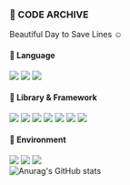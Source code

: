 ### :mag_right: CODE ARCHIVE 

Beautiful Day to Save Lines :relaxed:
#### :feet: Language 
<img src="https://img.shields.io/badge/JavaScript-F7DF1E?style=flat-square&logo=javascript&logoColor=black"/> <img src="https://img.shields.io/badge/Python-3776AB?style=flat-square&logo=python&logoColor=white"/> <img src="https://img.shields.io/badge/Java-f89820?style=flat-square&logo=java&logoColor=white"/> 
#### :feet: Library & Framework
<img src="https://img.shields.io/badge/React-61DAFB?style=flat-square&logo=React&logoColor=black"/> <img src="https://img.shields.io/badge/Redux-764ABC?style=flat-square&logo=Redux&logoColor=white"/> <img src="https://img.shields.io/badge/Tailwind CSS-38B2AC?style=flat-square&logo=TailwindCSS&logoColor=white"/> <img src="https://img.shields.io/badge/Flask-000000?style=flat-square&logo=Flask&logoColor=white"/> <img src="https://img.shields.io/badge/MySQL-4479A1?style=flat-square&logo=mysql&logoColor=white"/> <img src="https://img.shields.io/badge/MongoDB-47A248?style=flat-square&logo=mongodb&logoColor=white"/> <img src="https://img.shields.io/badge/Tensorflow-FF6F00?style=flat-square&logo=tensorflow&logoColor=white"/>  
#### :feet: Environment
<img src="https://img.shields.io/badge/Linux-FCC624?style=flat-square&logo=linux&logoColor=black"/> <img src="https://img.shields.io/badge/Docker-2496ED?style=flat-square&logo=docker&logoColor=white"/> <img src="https://img.shields.io/badge/Git-F05032?style=flat-square&logo=git&logoColor=white"/>  
![Anurag's GitHub stats](https://github-readme-stats.vercel.app/api?username=makeitmin&show_icons=true&theme=tokyonight)
